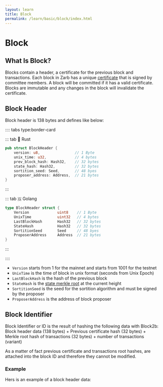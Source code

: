 ```yaml
---
layout: learn
title: Block
permalink: /learn/basic/block/index.html
---
```


# Block

## What Is Block?

Blocks contain a header, a certificate for the previous block and transactions. Each block in Zarb
has a unique [certificate](./certificate.md) that is signed by committee members. A block will be
committed if it has a valid certificate. Blocks are immutable and any changes in the block will
invalidate the certificate.

## Block Header

Block header is 138 bytes and defines like below:

:::: tabs type:border-card

::: tab 🦀 Rust

```rust
pub struct BlockHeader {
    version: u8,                // 1 Byte
    unix_time: u32,             // 4 bytes
    prev_block_hash: Hash32,    // 32 bytes
    state_hash: Hash32,         // 32 bytes
    sortition_seed: Seed,       // 48 byes
    proposer_address: Address,  // 21 bytes
}
```

:::

::: tab 🇬 Golang

```go
type BlockHeader struct {
    Version             uint8    // 1 Byte
    UnixTime            uint32   // 4 bytes
    LastBlockHash       Hash32   // 32 bytes
    StateHash           Hash32   // 32 bytes
    SortitionSeed       Seed     // 48 byes
    ProposerAddress     Address  // 21 bytes
}
```

:::

::::

- `Version` starts from 1 for the mainnet and starts from 1001 for the testnet
- `UnixTime` is the time of block in unix format (seconds from Unix Epoch)
- `LastBlockHash` is the hash of the previous block
- `StateHash` is the [state merkle root](./state-root.md) at the current height
- `SortitionSeed` is the seed for the sortition algorithm and must be signed by the proposer
- `ProposerAddress` is the address of block proposer

## Block Identifier

Block Identifier or ID is the result of hashing the following data with Block2b: Block header data
(138 bytes) + Previous certificate hash (32 bytes) + Merkle root hash of transactions (32 bytes) +
number of transactions (variant)

As a matter of fact previous certificate and transactions root hashes, are attached into the block
ID and therefore they cannot be modified.

### Example

Hers is an example of a block header data:

<hexdump bytes="011a873d62b69e39b4e06567b6ad3a58f61df4c3c05920a29043277af01264c9e1e7693068bbf7b5e010ca98da562965a1a3411a48fee70bd0dbbe11d9867fa9e13b3e005e99bbd54999c7cd6bb176b160962080ee130c455c88507bd51a878a0b85c656cfc1a542cbbe0105708389ca68269bda290119cba9960c6ad28aaaa140377f652bdea0551e3b" />
